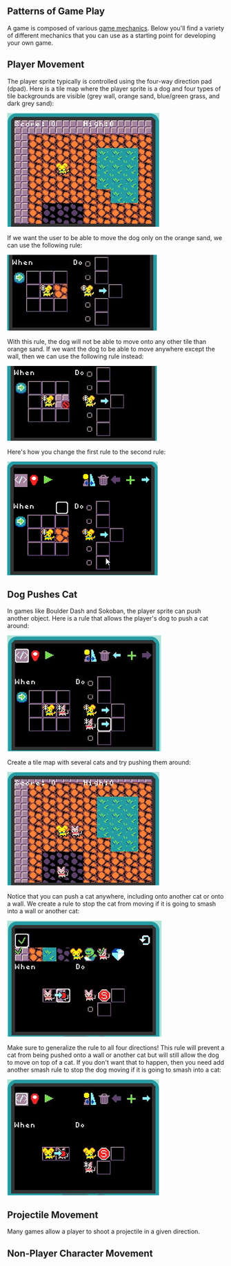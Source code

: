 ## Patterns of Game Play

A game is composed of various [game mechanics](mechanics). Below you'll find
a variety of different mechanics that you can use as a starting point for 
developing your own game.

## Player Movement

The player sprite typically is controlled using the four-way direction pad (dpad).
Here is a tile map where the player sprite is a dog and four types of tile
backgrounds are visible (grey wall, orange sand, blue/green grass, and dark grey sand):

![tile map with dog](pics/dogMap.JPG)

If we want the user to be able to move the dog only on the orange sand, we can use the following rule:

![orange sand](pics/dogMove.JPG)

With this rule, the dog will not be able to move onto any other tile than orange sand.  If we want the dog to be able to move anywhere except the wall, then we can use the following rule instead:

![no wall](pics/dogMoveNoWall.JPG)

Here's how you change the first rule to the second rule:

![sand to wall](pics/dogSandToWall.gif)

## Dog Pushes Cat

In games like Boulder Dash and Sokoban, the player sprite can push another object. Here is a rule that allows the player's dog to push a cat around:

![dog pushes cat](pics/dogPushCatRule.JPG)

Create a tile map with several cats and try pushing them around:

![dog and cat on map](pics/dogCatMap.JPG)

Notice that you can push a cat anywhere, including onto another cat or onto a wall.  We create a rule to stop the cat from moving if it is going to smash into a wall or another cat:

![cat smash rule](pics/catSmashRule.JPG)

Make sure to generalize the rule to all four directions! This rule will prevent a cat from being pushed onto a wall or another cat but will still allow the dog to move on top of a cat.  If you don't want that to happen, then you need add another smash rule to stop the dog moving if it is going to smash into a cat:

![dog smash rule](pics/dogSmashCat.JPG)


## Projectile Movement

Many games allow a player to shoot a projectile in a given direction.

## Non-Player Character Movement



